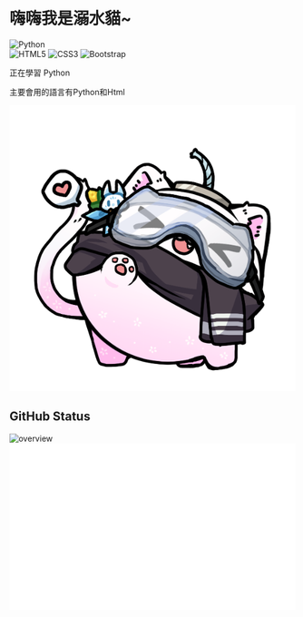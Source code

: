 # 嗨嗨我是溺水貓~
![Python](https://img.shields.io/badge/python-3670A0?style=for-the-badge&logo=python&logoColor=ffdd54)  
![HTML5](https://img.shields.io/badge/html5-%23E34F26.svg?style=for-the-badge&logo=html5&logoColor=white)
![CSS3](https://img.shields.io/badge/css3-%231572B6.svg?style=for-the-badge&logo=css3&logoColor=white)
![Bootstrap](https://img.shields.io/badge/bootstrap-%23563D7C.svg?style=for-the-badge&logo=bootstrap&logoColor=white)


正在學習 Python

主要會用的語言有Python和Html


![image](https://raw.githubusercontent.com/watercatuwu/watercatuwu/main/unknown.png)

## GitHub Status
![overview](https://github.com/watercatuwu/github-stats/blob/master/generated/overview.svg)
![languages](https://github.com/jstrieb/github-stats/blob/master/generated/languages.svg)
